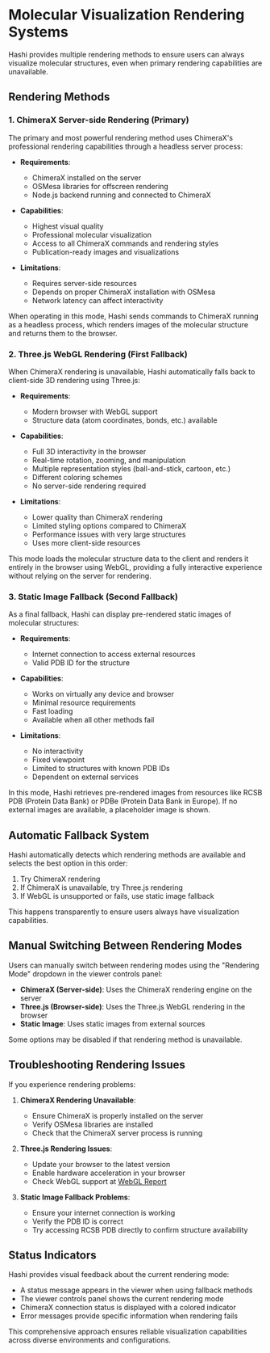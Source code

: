 # Molecular Visualization Rendering Systems

Hashi provides multiple rendering methods to ensure users can always visualize molecular structures, even when primary rendering capabilities are unavailable.

## Rendering Methods

### 1. ChimeraX Server-side Rendering (Primary)

The primary and most powerful rendering method uses ChimeraX's professional rendering capabilities through a headless server process:

- **Requirements**: 
  - ChimeraX installed on the server
  - OSMesa libraries for offscreen rendering
  - Node.js backend running and connected to ChimeraX

- **Capabilities**:
  - Highest visual quality
  - Professional molecular visualization
  - Access to all ChimeraX commands and rendering styles
  - Publication-ready images and visualizations

- **Limitations**:
  - Requires server-side resources
  - Depends on proper ChimeraX installation with OSMesa
  - Network latency can affect interactivity

When operating in this mode, Hashi sends commands to ChimeraX running as a headless process, which renders images of the molecular structure and returns them to the browser.

### 2. Three.js WebGL Rendering (First Fallback)

When ChimeraX rendering is unavailable, Hashi automatically falls back to client-side 3D rendering using Three.js:

- **Requirements**:
  - Modern browser with WebGL support
  - Structure data (atom coordinates, bonds, etc.) available

- **Capabilities**:
  - Full 3D interactivity in the browser
  - Real-time rotation, zooming, and manipulation
  - Multiple representation styles (ball-and-stick, cartoon, etc.)
  - Different coloring schemes
  - No server-side rendering required

- **Limitations**:
  - Lower quality than ChimeraX rendering
  - Limited styling options compared to ChimeraX
  - Performance issues with very large structures
  - Uses more client-side resources

This mode loads the molecular structure data to the client and renders it entirely in the browser using WebGL, providing a fully interactive experience without relying on the server for rendering.

### 3. Static Image Fallback (Second Fallback)

As a final fallback, Hashi can display pre-rendered static images of molecular structures:

- **Requirements**:
  - Internet connection to access external resources
  - Valid PDB ID for the structure

- **Capabilities**:
  - Works on virtually any device and browser
  - Minimal resource requirements
  - Fast loading
  - Available when all other methods fail

- **Limitations**:
  - No interactivity
  - Fixed viewpoint
  - Limited to structures with known PDB IDs
  - Dependent on external services

In this mode, Hashi retrieves pre-rendered images from resources like RCSB PDB (Protein Data Bank) or PDBe (Protein Data Bank in Europe). If no external images are available, a placeholder image is shown.

## Automatic Fallback System

Hashi automatically detects which rendering methods are available and selects the best option in this order:

1. Try ChimeraX rendering
2. If ChimeraX is unavailable, try Three.js rendering
3. If WebGL is unsupported or fails, use static image fallback

This happens transparently to ensure users always have visualization capabilities.

## Manual Switching Between Rendering Modes

Users can manually switch between rendering modes using the "Rendering Mode" dropdown in the viewer controls panel:

- **ChimeraX (Server-side)**: Uses the ChimeraX rendering engine on the server
- **Three.js (Browser-side)**: Uses the Three.js WebGL rendering in the browser
- **Static Image**: Uses static images from external sources

Some options may be disabled if that rendering method is unavailable.

## Troubleshooting Rendering Issues

If you experience rendering problems:

1. **ChimeraX Rendering Unavailable**:
   - Ensure ChimeraX is properly installed on the server
   - Verify OSMesa libraries are installed
   - Check that the ChimeraX server process is running

2. **Three.js Rendering Issues**:
   - Update your browser to the latest version
   - Enable hardware acceleration in your browser
   - Check WebGL support at [WebGL Report](https://webglreport.com/)

3. **Static Image Fallback Problems**:
   - Ensure your internet connection is working
   - Verify the PDB ID is correct
   - Try accessing RCSB PDB directly to confirm structure availability

## Status Indicators

Hashi provides visual feedback about the current rendering mode:

- A status message appears in the viewer when using fallback methods
- The viewer controls panel shows the current rendering mode
- ChimeraX connection status is displayed with a colored indicator
- Error messages provide specific information when rendering fails

This comprehensive approach ensures reliable visualization capabilities across diverse environments and configurations.